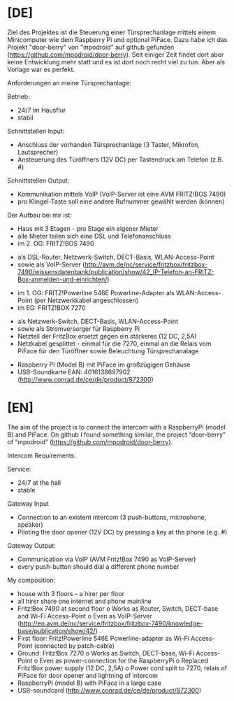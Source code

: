 

[DE]
==========
Ziel des Projektes ist die Steuerung einer Türsprechanlage mittels einem Minicomputer wie dem Raspberry Pi und optional PiFace. 
Dazu habe ich das Projekt "door-berry" von "mpodroid" auf github gefunden (https://github.com/mpodroid/door-berry). 
Seit einiger Zeit findet dort aber keine Entwicklung mehr statt und es ist dort noch recht viel zu tun. Aber als Vorlage war es perfekt.


Anforderungen an meine Türsprechanlage:

Betrieb:
* 24/7 im Hausflur
* stabil

Schnittstellen Input:
* Anschluss der vorhanden Türsprechanlage (3 Taster, Mikrofon, Lautsprecher)
* Ansteuerung des Türöffners (12V DC) per Tastendruck am Telefon (z.B. #)

Schnittstellen Output:
* Kommunikation mittels VoIP (VoIP-Server ist eine AVM FRITZ!BOS 7490)
* pro Klingel-Taste soll eine andere Rufnummer gewählt werden (können)


Der Aufbau bei mir ist:
* Haus mit 3 Etagen - pro Etage ein eigener Mieter
* alle Mieter teilen sich eine DSL und Telefonanschluss
* im 2. OG: FRITZ!BOS 7490
- als DSL-Router, Netzwerk-Switch, DECT-Basis, WLAN-Access-Point
- sowie als VoIP-Server (http://avm.de/nc/service/fritzbox/fritzbox-7490/wissensdatenbank/publication/show/42_IP-Telefon-an-FRITZ-Box-anmelden-und-einrichten/)
* im 1. OG: FRITZ!Powerline 546E Powerline-Adapter als WLAN-Access-Point (per Netzwerkkabel angeschlossen)
* im EG: FRITZ!BOX 7270
- als Netzwerk-Switch, DECT-Basis, WLAN-Access-Point
- sowie als Stromversorger für Raspberry Pi
- Netzteil der FritzBox ersetzt gegen ein stärkeres (12 DC, 2,5A)
- Netzkabel gesplittet - einmal für die 7270, einmal an die Relais vom PiFace für den Türöffner sowie Beleuchtung Türsprechanalage
* Raspberry PI (Model B) mit PiFace im großzügigen Gehäuse
* USB-Soundkarte EAN: 4016138697902 (http://www.conrad.de/ce/de/product/872300)

[EN]
==========

The aim of the project is to connect the intercom with a RaspberryPi (model B) and PiFace. On github I found something similar, the project “door-berry” of “mpodroid” (https://github.com/mpodroid/door-berry).

Intercom Requirements:

Service:
-	24/7 at the hall
-	stable

Gateway Input
-	Connection to an existent intercom (3 push-buttons, microphone, speaker)
-	Piloting the door opener (12V DC) by pressing a key at the phone (e.g. #)

Gateway Output:
-	Communication via VoIP (AVM Fritz!Box 7490 as VoIP-Server)
-	every push-button should dial a different phone number

My composition:
-	house with 3 floors – a hirer per floor 
-	all hirer share one internet and phone mainline
-	Fritz!Box 7490 at second floor
  o	Works as Router, Switch, DECT-base and Wi-Fi Access-Point
  o	Even as VoIP-Server (http://en.avm.de/nc/service/fritzbox/fritzbox-7490/knowledge-base/publication/show/42/)
-	First floor: Fritz!Powerline 546E Powerline-adapter as Wi-Fi Access-Point (connected by patch-cable)
-	Ground: Fritz!Box 7270
  o	Works as Switch, DECT-base, Wi-Fi Access-Point
  o	Even as power-connection for the RaspberryPi
  o	Replaced Fritz!Box power supply (12 DC, 2,5A)
  o	Power cord split to 7270, relais of PiFace for door opener and lightning of intercom
-	RaspberryPi (model B) with PiFace in a large case
-	USB-soundcard (http://www.conrad.de/ce/de/product/872300)
